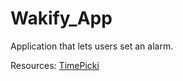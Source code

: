 # Wakify_App

Application that lets users set an alarm.


Resources:
[TimePicki](https://github.com/senthilraj/TimePicki)
